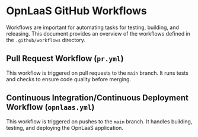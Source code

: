 # OpnLaaS GitHub Workflows

Workflows are important for automating tasks for testing, building, and releasing. This document provides an overview of the workflows defined in the `.github/workflows` directory.

## Pull Request Workflow (`pr.yml`)

This workflow is triggered on pull requests to the `main` branch. It runs tests and checks to ensure code quality before merging.

## Continuous Integration/Continuous Deployment Workflow (`opnlaas.yml`)

This workflow is triggered on pushes to the `main` branch. It handles building, testing, and deploying the OpnLaaS application.